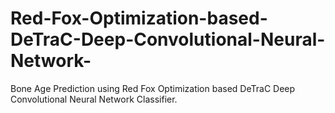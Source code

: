 # Red-Fox-Optimization-based-DeTraC-Deep-Convolutional-Neural-Network-
Bone Age Prediction using Red Fox Optimization based DeTraC Deep Convolutional Neural Network Classifier.

